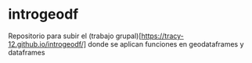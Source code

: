 # introgeodf
Repositorio para subir el (trabajo grupal)[https://tracy-12.github.io/introgeodf/] donde se aplican funciones en geodataframes y dataframes
